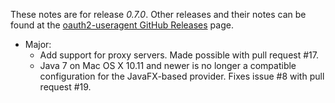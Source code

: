 These notes are for release *0.7.0*.  Other releases and their notes can be found at the [oauth2-useragent GitHub Releases](https://github.com/Microsoft/oauth2-useragent/releases) page.

* Major:
    * Add support for proxy servers.  Made possible with pull request #17.
    * Java 7 on Mac OS X 10.11 and newer is no longer a compatible configuration for the JavaFX-based provider.  Fixes issue #8 with pull request #19.
